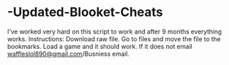 # -Updated-Blooket-Cheats
I've worked very hard on this script to work and after 9 months everything works. Instructions: Download raw file. Go to files and move the file to the bookmarks. Load a game and it should work. If it does not email waffleslol890@gmail.com/Busniess email.
